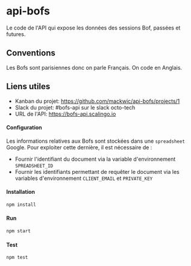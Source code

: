 # api-bofs

Le code de l'API qui expose les données des sessions Bof, passées et futures.

## Conventions

Les Bofs sont parisiennes donc on parle Français. On code en Anglais.

## Liens utiles

- Kanban du projet: https://github.com/mackwic/api-bofs/projects/1
- Slack du projet: #bofs-api sur le slack octo-tech
- URL de l'API: https://bofs-api.scalingo.io

#### Configuration

Les informations relatives aux Bofs sont stockées dans une `spreadsheet` Google. Pour exploiter cette dernière, il est nécessaire de :
* Fournir l'identifiant du document via la variable d'environnement `SPREADSHEET_ID`
* Fournir les identifiants permettant de requêter le document via les variables d'environnement `CLIENT_EMAIL` et `PRIVATE_KEY`

#### Installation

```bash
npm install
```

#### Run

```bash
npm start
```

#### Test

```bash
npm test
```
